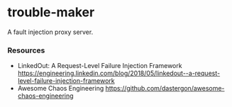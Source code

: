 # trouble-maker
A fault injection proxy server.


### Resources ###
* LinkedOut: A Request-Level Failure Injection Framework https://engineering.linkedin.com/blog/2018/05/linkedout--a-request-level-failure-injection-framework
* Awesome Chaos Engineering https://github.com/dastergon/awesome-chaos-engineering 
